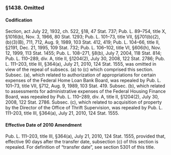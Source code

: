 ### §1438. Omitted ###

#### Codification ####

Section, act July 22, 1932, ch. 522, §18, 47 Stat. 737; Pub. L. 89–754, title X, §1016(b), Nov. 3, 1966, 80 Stat. 1293; Pub. L. 101–73, title VII, §§701(b)(2), (b)(3)(B), 711, 712, Aug. 9, 1989, 103 Stat. 412, 419; Pub. L. 104–66, title II, §2191, Dec. 21, 1995, 109 Stat. 732; Pub. L. 106–102, title VI, §606(h), Nov. 12, 1999, 113 Stat. 1455; Pub. L. 108–271, §8(b), July 7, 2004, 118 Stat. 814; Pub. L. 110–289, div. A, title II, §1204(2), July 30, 2008, 122 Stat. 2786; Pub. L. 111–203, title III, §364(a), July 21, 2010, 124 Stat. 1555, was omitted in view of the repeal of subsecs. (a) to (c) which comprised this section. Subsec. (a), which related to authorization of appropriations for certain expenses of the Federal Home Loan Bank Board, was repealed by Pub. L. 101–73, title VII, §712, Aug. 9, 1989, 103 Stat. 419. Subsec. (b), which related to assessments for administrative expenses of the Federal Housing Finance Board, was repealed by Pub. L. 110–289, div. A, title II, §1204(2), July 30, 2008, 122 Stat. 2786. Subsec. (c), which related to acquisition of property by the Director of the Office of Thrift Supervision, was repealed by Pub. L. 111–203, title III, §364(a), July 21, 2010, 124 Stat. 1555.

#### Effective Date of 2010 Amendment ####

Pub. L. 111–203, title III, §364(a), July 21, 2010, 124 Stat. 1555, provided that, effective 90 days after the transfer date, subsection (c) of this section is repealed. For definition of “transfer date”, see section 5301 of this title.